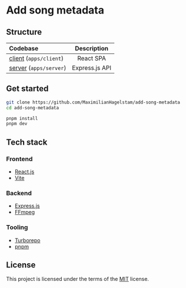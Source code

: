 # Add song metadata

## Structure

| Codebase                                                                                                 |  Description   |
| :------------------------------------------------------------------------------------------------------- | :------------: |
| [client](https://github.com/MaximilianHagelstam/add-song-metadata/tree/main/apps/client) (`apps/client`) |   React SPA    |
| [server](https://github.com/MaximilianHagelstam/add-song-metadata/tree/main/apps/server) (`apps/server`) | Express.js API |

## Get started

```bash
git clone https://github.com/MaximilianHagelstam/add-song-metadata
cd add-song-metadata

pnpm install
pnpm dev
```

## Tech stack

### Frontend

- [React.js](https://reactjs.org/)
- [Vite](https://vitejs.dev/)

### Backend

- [Express.js](https://expressjs.com/)
- [FFmpeg](https://ffmpeg.org/)

### Tooling

- [Turborepo](https://turbo.build/repo)
- [pnpm](https://pnpm.io/)

## License

This project is licensed under the terms of the [MIT](https://choosealicense.com/licenses/mit/) license.
